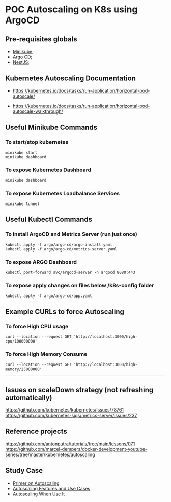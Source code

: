 # POC Autoscaling on K8s using ArgoCD

## Pre-requisites globals

- [Minikube](https://minikube.sigs.k8s.io/docs/start/);
- [Argo CD](https://argo-cd.readthedocs.io/en/stable/);
- [NestJS](https://docs.nestjs.com/);

## Kubernetes Autoscaling Documentation

- https://kubernetes.io/docs/tasks/run-application/horizontal-pod-autoscale/

- https://kubernetes.io/docs/tasks/run-application/horizontal-pod-autoscale-walkthrough/


## Useful Minikube Commands

### To start/stop kubernetes

```
minikube start
minikube dashboard
```

### To expose Kubernetes Dashboard

`minikube dashboard`

### To expose Kubernetes Loadbalance Services

`minikube tunnel`

## Useful Kubectl Commands

### To install ArgoCD and Metrics Server (run just once)

```
kubectl apply -f argo/argo-cd/argo-install.yaml
kubectl apply -f argo/argo-cd/metrics-server.yaml
```

### To expose ARGO Dashboard

`kubectl port-forward svc/argocd-server -n argocd 8080:443`

### To expose apply changes on files below /k8s-config folder

`kubectl apply -f argo/argo-cd/app.yaml`

## Example CURLs to force Autoscaling

### To force High CPU usage

```
curl --location --request GET 'http://localhost:3000/high-cpu/100000000'
```

### To force High Memory Consume

```
curl --location --request GET 'http://localhost:3000/high-memory/25000000'
```

<hr/>

## Issues on scaleDown strategy (not refreshing automatically)
https://github.com/kubernetes/kubernetes/issues/78761
https://github.com/kubernetes-sigs/metrics-server/issues/237


## Reference projects
https://github.com/antonputra/tutorials/tree/main/lessons/071
https://github.com/marcel-dempers/docker-development-youtube-series/tree/master/kubernetes/autoscaling

## Study Case

- [Primer on Autoscaling](https://medium.com/expedia-group-tech/autoscaling-in-kubernetes-a-primer-on-autoscaling-7b8f0f95a928)
- [Autoscaling Features and Use Cases](https://medium.com/expedia-group-tech/autoscaling-in-kubernetes-options-features-and-use-cases-c8a6ce145957)
- [Autoscaling When Use It](https://medium.com/expedia-group-tech/autoscaling-in-kubernetes-why-doesnt-the-horizontal-pod-autoscaler-work-for-me-5f0094694054)
